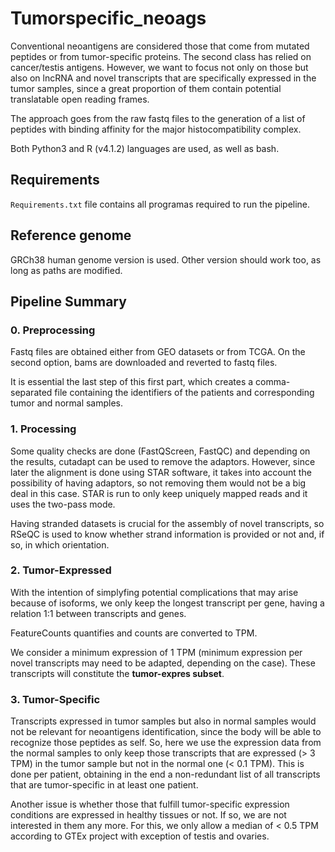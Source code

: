 # Tumorspecific_neoags

Conventional neoantigens are considered those that come from mutated peptides or from tumor-specific proteins. The second class has relied on cancer/testis antigens. However, we want to focus not only on those but also on lncRNA and novel transcripts that are specifically expressed in the tumor samples, since a great proportion of them contain potential translatable open reading frames.

The approach goes from the raw fastq files to the generation of a list of peptides with binding affinity for the major histocompatibility complex.

Both Python3 and R (v4.1.2) languages are used, as well as bash.

## Requirements

`Requirements.txt` file contains all programas required to run the pipeline.

## Reference genome

GRCh38 human genome version is used. Other version should work too, as long as paths are modified.

## Pipeline Summary

### 0. Preprocessing

Fastq files are obtained either from GEO datasets or from TCGA. On the second option, bams are downloaded and reverted to fastq files.

It is essential the last step of this first part, which creates a comma-separated file containing the identifiers of the patients and corresponding tumor and normal samples.

### 1. Processing

Some quality checks are done (FastQScreen, FastQC) and depending on the results, cutadapt can be used to remove the adaptors. However, since later the alignment is done using STAR software, it takes into account the possibility of having adaptors, so not removing them would not be a big deal in this case.
STAR is run to only keep uniquely mapped reads and it uses the two-pass mode.

Having stranded datasets is crucial for the assembly of novel transcripts, so RSeQC is used to know whether strand information is provided or not and, if so, in which orientation.

### 2. Tumor-Expressed

With the intention of simplyfing potential complications that may arise because of isoforms, we only keep the longest transcript per gene, having a relation 1:1 between transcripts and genes.

FeatureCounts quantifies and counts are converted to TPM.

We consider a minimum expression of 1 TPM (minimum expression per novel transcripts may need to be adapted, depending on the case). These transcripts will constitute the **tumor-expres subset**.

### 3. Tumor-Specific

Transcripts expressed in tumor samples but also in normal samples would not be relevant for neoantigens identification, since the body will be able to recognize those peptides as self. So, here we use the expression data from the normal samples to only keep those transcripts that are expressed (> 3 TPM) in the tumor sample but not in the normal one (< 0.1 TPM). This is done per patient, obtaining in the end a non-redundant list of all transcripts that are tumor-specific in at least one patient.

Another issue is whether those that fulfill tumor-specific expression conditions are expressed in healthy tissues or not. If so, we are not interested in them any more. For this, we only allow a median of < 0.5 TPM according to GTEx project with exception of testis and ovaries.
